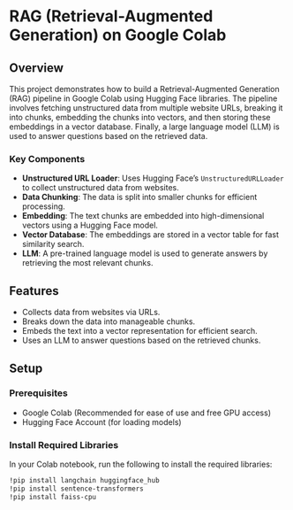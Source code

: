 # RAG (Retrieval-Augmented Generation) on Google Colab

## Overview

This project demonstrates how to build a Retrieval-Augmented Generation (RAG) pipeline in Google Colab using Hugging Face libraries. The pipeline involves fetching unstructured data from multiple website URLs, breaking it into chunks, embedding the chunks into vectors, and then storing these embeddings in a vector database. Finally, a large language model (LLM) is used to answer questions based on the retrieved data.

### Key Components
- **Unstructured URL Loader**: Uses Hugging Face’s `UnstructuredURLLoader` to collect unstructured data from websites.
- **Data Chunking**: The data is split into smaller chunks for efficient processing.
- **Embedding**: The text chunks are embedded into high-dimensional vectors using a Hugging Face model.
- **Vector Database**: The embeddings are stored in a vector table for fast similarity search.
- **LLM**: A pre-trained language model is used to generate answers by retrieving the most relevant chunks.

## Features
- Collects data from websites via URLs.
- Breaks down the data into manageable chunks.
- Embeds the text into a vector representation for efficient search.
- Uses an LLM to answer questions based on the retrieved chunks.

## Setup

### Prerequisites
- Google Colab (Recommended for ease of use and free GPU access)
- Hugging Face Account (for loading models)

### Install Required Libraries

In your Colab notebook, run the following to install the required libraries:

```bash
!pip install langchain huggingface_hub
!pip install sentence-transformers
!pip install faiss-cpu


